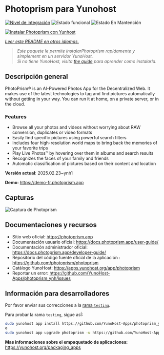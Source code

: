 <!--
Este archivo README esta generado automaticamente<https://github.com/YunoHost/apps/tree/master/tools/readme_generator>
No se debe editar a mano.
-->

# Photoprism para Yunohost

[![Nivel de integración](https://apps.yunohost.org/badge/integration/photoprism)](https://ci-apps.yunohost.org/ci/apps/photoprism/)
![Estado funcional](https://apps.yunohost.org/badge/state/photoprism)
![Estado En Mantención](https://apps.yunohost.org/badge/maintained/photoprism)

[![Instalar Photoprism con Yunhost](https://install-app.yunohost.org/install-with-yunohost.svg)](https://install-app.yunohost.org/?app=photoprism)

*[Leer este README en otros idiomas.](./ALL_README.md)*

> *Este paquete le permite instalarPhotoprism rapidamente y simplement en un servidor YunoHost.*  
> *Si no tiene YunoHost, visita [the guide](https://yunohost.org/install) para aprender como instalarla.*

## Descripción general

PhotoPrism® is an AI-Powered Photos App for the Decentralized Web. It makes use of the latest technologies to tag and find pictures automatically without getting in your way. You can run it at home, on a private server, or in the cloud.

### Features

- Browse all your photos and videos without worrying about RAW conversion, duplicates or video formats
- Easily find specific pictures using powerful search filters
- Includes four high-resolution world maps to bring back the memories of your favorite trips
- Play Live Photos™ by hovering over them in albums and search results
- Recognizes the faces of your family and friends
- Automatic classification of pictures based on their content and location


**Versión actual:** 2025.02.23~ynh1

**Demo:** <https://demo-fr.photoprism.app>

## Capturas

![Captura de Photoprism](./doc/screenshots/photoprism.jpg)

## Documentaciones y recursos

- Sitio web oficial: <https://photoprism.app>
- Documentación usuario oficial: <https://docs.photoprism.app/user-guide/>
- Documentación administrador oficial: <https://docs.photoprism.app/developer-guide/>
- Repositorio del código fuente oficial de la aplicación : <https://github.com/photoprism/photoprism>
- Catálogo YunoHost: <https://apps.yunohost.org/app/photoprism>
- Reportar un error: <https://github.com/YunoHost-Apps/photoprism_ynh/issues>

## Información para desarrolladores

Por favor enviar sus correcciones a la [rama `testing`](https://github.com/YunoHost-Apps/photoprism_ynh/tree/testing).

Para probar la rama `testing`, sigue asÍ:

```bash
sudo yunohost app install https://github.com/YunoHost-Apps/photoprism_ynh/tree/testing --debug
o
sudo yunohost app upgrade photoprism -u https://github.com/YunoHost-Apps/photoprism_ynh/tree/testing --debug
```

**Mas informaciones sobre el empaquetado de aplicaciones:** <https://yunohost.org/packaging_apps>
